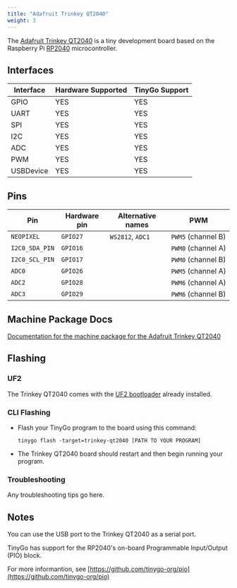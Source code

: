 ```yaml
---
title: "Adafruit Trinkey QT2040"
weight: 3
---
```


The [Adafruit Trinkey QT2040](https://www.adafruit.com/product/5056) is a tiny development board based on the Raspberry Pi [RP2040](https://datasheets.raspberrypi.org/rp2040/rp2040-datasheet.pdf) microcontroller.

## Interfaces

| Interface | Hardware Supported | TinyGo Support |
| --------- | ------------- | ----- |
| GPIO      | YES | YES |
| UART      | YES | YES |
| SPI       | YES | YES |
| I2C       | YES | YES |
| ADC       | YES | YES |
| PWM       | YES | YES |
| USBDevice | YES | YES |

## Pins

| Pin               | Hardware pin | Alternative names | PWM                  |
| ----------------- | ------------ | ----------------- | -------------------- |
| `NEOPIXEL`        | `GPIO27`     | `WS2812`, `ADC1`  | `PWM5` (channel B)   |
| `I2C0_SDA_PIN`    | `GPIO16`     |                   | `PWM0` (channel A)   |
| `I2C0_SCL_PIN`    | `GPIO17`     |                   | `PWM0` (channel B)   |
| `ADC0`            | `GPIO26`     |                   | `PWM5` (channel A)   |
| `ADC2`            | `GPIO28`     |                   | `PWM6` (channel A)   |
| `ADC3`            | `GPIO29`     |                   | `PWM6` (channel B)   |

## Machine Package Docs

[Documentation for the machine package for the Adafruit Trinkey QT2040](../machine/trinkey-qt2040)

## Flashing

### UF2

The Trinkey QT2040 comes with the [UF2 bootloader](https://github.com/Microsoft/uf2) already installed.

### CLI Flashing

- Flash your TinyGo program to the board using this command:

    ```shell
    tinygo flash -target=trinkey-qt2040 [PATH TO YOUR PROGRAM]
    ```

- The Trinkey QT2040 board should restart and then begin running your program.

### Troubleshooting

Any troubleshooting tips go here.

## Notes

You can use the USB port to the Trinkey QT2040 as a serial port.

TinyGo has support for the RP2040's on-board Programmable Input/Output (PIO) block.

For more informantion, see [https://github.com/tinygo-org/pio](https://github.com/tinygo-org/pio)
